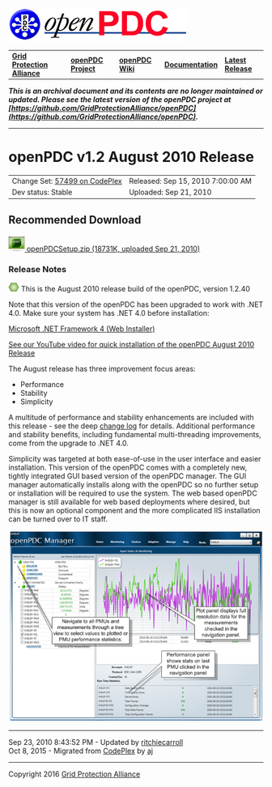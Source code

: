 [![The Open Source Phasor Data Concentrator](openPDC_Logo.png)](openPDC_Home.md "The Open Source Phasor Data Concentrator")

|   |   |   |   |   |
|---|---|---|---|---|
| **[Grid Protection Alliance](http://www.gridprotectionalliance.org "Grid Protection Alliance Home Page")** | **[openPDC Project](https://github.com/GridProtectionAlliance/openPDC "openPDC Project on GitHub")** | **[openPDC Wiki](openPDC_Home.md "openPDC Wiki Home Page")** | **[Documentation](openPDC_Documentation_Home.md "openPDC Documentation Home Page")** | **[Latest Release](https://github.com/GridProtectionAlliance/openPDC/releases "openPDC Releases Home Page")** |

***This is an archival document and its contents are no longer maintained or updated. Please see the latest version of the openPDC project at [https://github.com/GridProtectionAlliance/openPDC](https://github.com/GridProtectionAlliance/openPDC).***

---

# openPDC v1.2 August 2010 Release

|   |   |
|---|---|
| Change Set: [57499 on CodePlex](http://openpdc.codeplex.com/SourceControl/changeset/view/57499) | Released: Sep 15, 2010 7:00:00 AM |
| Dev status:  Stable | Uploaded: Sep 21, 2010 |

## Recommended Download

[![](files/RuntimeBinary.gif) openPDCSetup.zip (18731K, uploaded Sep 21, 2010)](http://openpdc.codeplex.com/downloads/get/151227 "Zip Archive, 18731K uploaded Sep 21, 2010 8:27:42 PM")

### Release Notes

[![](files/project_icon_lrg.gif)]() This is the August 2010 release build of the openPDC, version 1.2.40

Note that this version of the openPDC has been upgraded to work with .NET 4.0. Make sure your system has .NET 4.0 before installation:

[Microsoft .NET Framework 4 (Web Installer)](http://www.microsoft.com/downloads/en/details.aspx?FamilyID=9cfb2d51-5ff4-4491-b0e5-b386f32c0992&amp;displaylang=en)

[See our YouTube video for quick installation of the openPDC August 2010 Release](http://www.youtube.com/watch?v=TmuQD3dluxM")

The August release has three improvement focus areas:

* Performance
* Stability
* Simplicity

A multitude of performance and stability enhancements are included with this release - see the deep [change log](http://openpdc.codeplex.com/SourceControl/list/changesets) for details. Additional performance and stability benefits, including fundamental multi-threading improvements, come from the upgrade to .NET 4.0.

Simplicity was targeted at both ease-of-use in the user interface and easier installation. This version of the openPDC comes with a completely new, tightly integrated GUI based version of the openPDC manager. The GUI manager automatically installs along with the openPDC so no further setup or installation will be required to use the system. The web based openPDC manager is still available for web based deployments where desired, but this is now an optional component and the more complicated IIS installation can be turned over to IT staff.

![](archives/openPDCManager_v1.2_Release.png "openPDC Manager")

---

Sep 23, 2010 8:43:52 PM - Updated by [ritchiecarroll](https://github.com/ritchiecarroll)  
Oct 8, 2015 - Migrated from [CodePlex](http://openpdc.codeplex.com/releases/view/48468) by [aj](https://github.com/ajstadlin)

---

Copyright 2016 [Grid Protection Alliance](http://www.gridprotectionalliance.org)